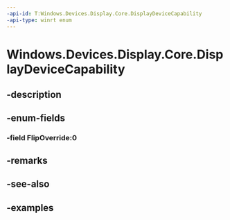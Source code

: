 ```yaml
---
-api-id: T:Windows.Devices.Display.Core.DisplayDeviceCapability
-api-type: winrt enum
---
```


<!-- Enumeration syntax.
public enum DisplayDeviceCapability : int 
-->

# Windows.Devices.Display.Core.DisplayDeviceCapability

## -description

## -enum-fields
### -field FlipOverride:0

## -remarks

## -see-also

## -examples

